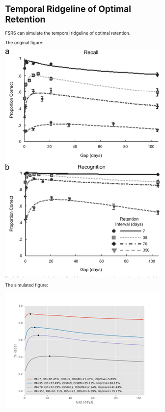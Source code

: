 # Temporal Ridgeline of Optimal Retention

FSRS can simulate the temporal ridgeline of optimal retention.

The original figure:

![original figure](./final_performance_original.png)

The simulated figure:

![simulated figure](./final_performance_simulated.png)